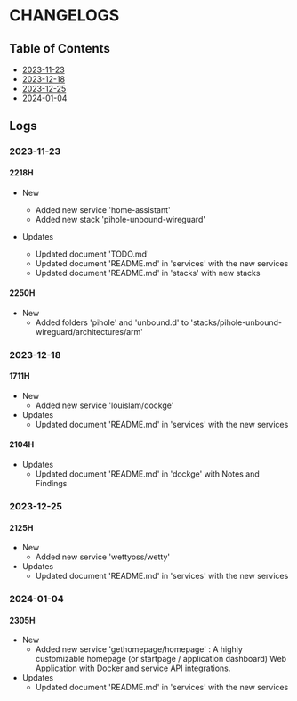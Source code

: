 # CHANGELOGS

## Table of Contents
+ [2023-11-23](#2023-11-23)
+ [2023-12-18](#2023-12-18)
+ [2023-12-25](#2023-12-25)
+ [2024-01-04](#2024-01-04)

## Logs
### 2023-11-23
#### 2218H
- New
    - Added new service 'home-assistant'
    - Added new stack 'pihole-unbound-wireguard'

- Updates
    - Updated document 'TODO.md'
    - Updated document 'README.md' in 'services' with the new services
    - Updated document 'README.md' in 'stacks' with new stacks

#### 2250H
- New
    - Added folders 'pihole' and 'unbound.d' to 'stacks/pihole-unbound-wireguard/architectures/arm'

### 2023-12-18
#### 1711H
- New
    - Added new service 'louislam/dockge'
- Updates
    - Updated document 'README.md' in 'services' with the new services

#### 2104H
- Updates
    - Updated document 'README.md' in 'dockge' with Notes and Findings

### 2023-12-25
#### 2125H
- New
    - Added new service 'wettyoss/wetty'
- Updates
    - Updated document 'README.md' in 'services' with the new services 

### 2024-01-04
#### 2305H
- New 
    - Added new service 'gethomepage/homepage' : A highly customizable homepage (or startpage / application dashboard) Web Application with Docker and service API integrations.
- Updates
    - Updated document 'README.md' in 'services' with the new services 

